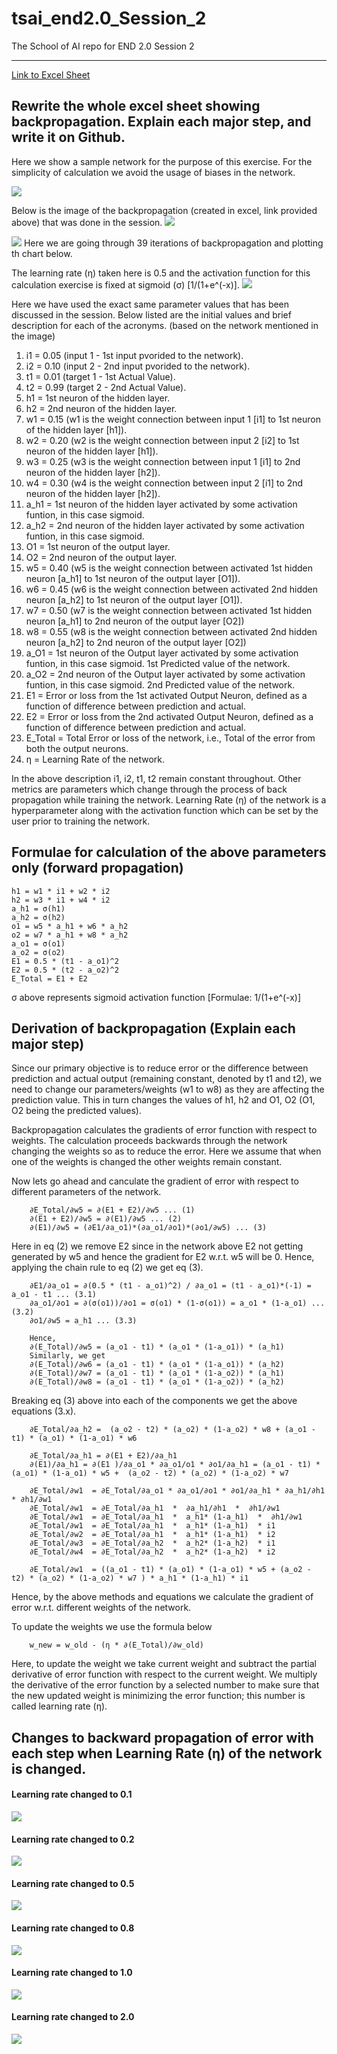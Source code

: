 # tsai_end2.0_Session_2
The School of AI repo for END 2.0 Session 2

---
[Link to Excel Sheet](https://github.com/anirbanmukherjee2709/tsai_end2.0_Session_2/raw/main/Session_2_Backpropogation.xlsx)
## Rewrite the whole excel sheet showing backpropagation. Explain each major step, and write it on Github.
Here we show a sample network for the purpose of this exercise. For the simplicity of calculation we avoid the usage of biases in the network.

![](Metrics_Calc.png)

Below is the image of the backpropagation (created in excel, link provided above) that was done in the session.
![](Backpropogation_derivation.png)

![](Backpropogation_table.png)
Here we are going through 39 iterations of backpropagation and plotting th chart below.

The learning rate (η) taken here is 0.5 and the activation function for this calculation exercise is fixed at sigmoid (σ) [1/(1+e^(-x)].
![](eta%20%3D%200.5.png)

Here we have used the exact same parameter values that has been discussed in the session. Below listed are the initial values and brief description for each of the acronyms. (based on the network mentioned in the image)
1. i1 = 0.05 (input 1 - 1st input pvorided to the network).
2. i2 = 0.10 (input 2 - 2nd input pvorided to the network).
3. t1 = 0.01 (target 1 - 1st Actual Value).
4. t2 = 0.99 (target 2 - 2nd Actual Value).
5. h1 = 1st neuron of the hidden layer.
6. h2 = 2nd neuron of the hidden layer.
7. w1 = 0.15 (w1 is the weight connection between input 1 [i1] to 1st neuron of the hidden layer [h1]).
8. w2 = 0.20 (w2 is the weight connection between input 2 [i2] to 1st neuron of the hidden layer [h1]).
9. w3 = 0.25 (w3 is the weight connection between input 1 [i1] to 2nd neuron of the hidden layer [h2]).
10. w4 = 0.30 (w4 is the weight connection between input 2 [i1] to 2nd neuron of the hidden layer [h2]).
11. a_h1 = 1st neuron of the hidden layer activated by some activation funtion, in this case sigmoid.
12. a_h2 = 2nd neuron of the hidden layer activated by some activation funtion, in this case sigmoid.
13. O1 = 1st neuron of the output layer.
14. O2 = 2nd neuron of the output layer.
15. w5 = 0.40 (w5 is the weight connection between activated 1st hidden neuron [a_h1] to 1st neuron of the output layer [O1]).
16. w6 = 0.45 (w6 is the weight connection between activated 2nd hidden neuron [a_h2] to 1st neuron of the output layer [O1]).
17. w7 = 0.50 (w7 is the weight connection between activated 1st hidden neuron [a_h1] to 2nd neuron of the output layer [O2])
18. w8 = 0.55 (w8 is the weight connection between activated 2nd hidden neuron [a_h2] to 2nd neuron of the output layer [O2])
19. a_O1 = 1st neuron of the Output layer activated by some activation funtion, in this case sigmoid. 1st Predicted value of the network.
20. a_O2 = 2nd neuron of the Output layer activated by some activation funtion, in this case sigmoid. 2nd Predicted value of the network.
21. E1 = Error or loss from the 1st activated Output Neuron, defined as a function of difference between prediction and actual.
22. E2 = Error or loss from the 2nd activated Output Neuron, defined as a function of difference between prediction and actual.
23. E_Total = Total Error or loss of the network, i.e., Total of the error from both the output neurons.
24. η = Learning Rate of the network.

In the above description i1, i2, t1, t2 remain constant throughout. Other metrics are parameters which change through the process of back propagation while training the network.
Learning Rate (η) of the network is a hyperparameter along with the activation function which can be set by the user prior to training the network.

## Formulae for calculation of the above parameters only (forward propagation)
    h1 = w1 * i1 + w2 * i2
    h2 = w3 * i1 + w4 * i2
    a_h1 = σ(h1)
    a_h2 = σ(h2)
    o1 = w5 * a_h1 + w6 * a_h2
    o2 = w7 * a_h1 + w8 * a_h2
    a_o1 = σ(o1)
    a_o2 = σ(o2)
    E1 = 0.5 * (t1 - a_o1)^2
    E2 = 0.5 * (t2 - a_o2)^2
    E_Total = E1 + E2

σ above represents sigmoid activation function [Formulae: 1/(1+e^(-x)]

## Derivation of backpropagation (Explain each major step)
Since our primary objective is to reduce error or the difference between prediction and actual output (remaining constant, denoted by t1 and t2), we need to change our parameters/weights (w1 to w8) as they are affecting the prediction value. This in turn changes the values of h1, h2 and O1, O2 (O1, O2 being the predicted values).

Backpropagation calculates the gradients of error function with respect to weights. The calculation proceeds backwards through the network changing the weights so as to reduce the error. Here we assume that when one of the weights is changed the other weights remain constant.

Now lets go ahead and canculate the gradient of error with respect to different parameters of the network.
```
    ∂E_Total/∂w5 = ∂(E1 + E2)/∂w5 ... (1)
    ∂(E1 + E2)/∂w5 = ∂(E1)/∂w5 ... (2)
    ∂(E1)/∂w5 = (∂E1/∂a_o1)*(∂a_o1/∂o1)*(∂o1/∂w5) ... (3)
```
Here in eq (2) we remove E2 since in the network above E2 not getting generated by w5 and hence the gradient for E2 w.r.t. w5 will be 0. Hence, applying the chain rule to eq (2) we get eq (3).
```
    ∂E1/∂a_o1 = ∂(0.5 * (t1 - a_o1)^2) / ∂a_o1 = (t1 - a_o1)*(-1) = a_o1 - t1 ... (3.1)
    ∂a_o1/∂o1 = ∂(σ(o1))/∂o1 = σ(o1) * (1-σ(o1)) = a_o1 * (1-a_o1) ... (3.2)
    ∂o1/∂w5 = a_h1 ... (3.3)

    Hence,
    ∂(E_Total)/∂w5 = (a_o1 - t1) * (a_o1 * (1-a_o1)) * (a_h1)
    Similarly, we get
    ∂(E_Total)/∂w6 = (a_o1 - t1) * (a_o1 * (1-a_o1)) * (a_h2)
    ∂(E_Total)/∂w7 = (a_o1 - t1) * (a_o1 * (1-a_o2)) * (a_h1)
    ∂(E_Total)/∂w8 = (a_o1 - t1) * (a_o1 * (1-a_o2)) * (a_h2)
```
Breaking eq (3) above into each of the components we get the above equations (3.x).

```
    ∂E_Total/∂a_h2 =  (a_o2 - t2) * (a_o2) * (1-a_o2) * w8 + (a_o1 - t1) * (a_o1) * (1-a_o1) * w6

    ∂E_Total/∂a_h1 = ∂(E1 + E2)/∂a_h1
    ∂(E1)/∂a_h1 = ∂(E1 )/∂a_o1 * ∂a_o1/o1 * ∂o1/∂a_h1 = (a_o1 - t1) * (a_o1) * (1-a_o1) * w5 +  (a_o2 - t2) * (a_o2) * (1-a_o2) * w7

    ∂E_Total/∂w1  = ∂E_Total/∂a_o1 * ∂a_o1/∂o1 * ∂o1/∂a_h1 * ∂a_h1/∂h1 * ∂h1/∂w1
    ∂E_Total/∂w1  = ∂E_Total/∂a_h1  *  ∂a_h1/∂h1  *  ∂h1/∂w1
    ∂E_Total/∂w1  = ∂E_Total/∂a_h1  *  a_h1* (1-a_h1)  *  ∂h1/∂w1
    ∂E_Total/∂w1  = ∂E_Total/∂a_h1  *  a_h1* (1-a_h1)  * i1
    ∂E_Total/∂w2  = ∂E_Total/∂a_h1  *  a_h1* (1-a_h1)  * i2
    ∂E_Total/∂w3  = ∂E_Total/∂a_h2  *  a_h2* (1-a_h2)  * i1
    ∂E_Total/∂w4  = ∂E_Total/∂a_h2  *  a_h2* (1-a_h2)  * i2

    ∂E_Total/∂w1  = ((a_o1 - t1) * (a_o1) * (1-a_o1) * w5 + (a_o2 - t2) * (a_o2) * (1-a_o2) * w7 ) * a_h1 * (1-a_h1) * i1
```
Hence, by the above methods and equations we calculate the gradient of error w.r.t. different weights of the network.

To update the weights we use the formula below
```
    w_new = w_old - (η * ∂(E_Total)/∂w_old)
```
Here, to update the weight we take current weight and subtract the partial derivative of error function with respect to the current weight. We multiply the derivative of the error function by a selected number to make sure that the new updated weight is minimizing the error function; this number is called learning rate (η).

## Changes to backward propagation of error with each step when Learning Rate (η) of the network is changed.
#### Learning rate changed to 0.1
![](eta%20%3D%200.1.png)

#### Learning rate changed to 0.2
![](eta%20%3D%200.2.png)

#### Learning rate changed to 0.5
![](eta%20%3D%200.5.png)

#### Learning rate changed to 0.8
![](eta%20%3D%200.8.png)

#### Learning rate changed to 1.0
![](eta%20%3D%201.png)

#### Learning rate changed to 2.0
![](eta%20%3D%202.png)

